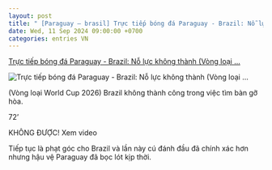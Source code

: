 ```yaml
---
layout: post
title: " [Paraguay – brasil] Trực tiếp bóng đá Paraguay - Brazil: Nỗ lực không thành (Vòng loại ..."
date: Wed, 11 Sep 2024 09:00:00 +0700
categories: entries VN
---
```

[Trực tiếp bóng đá Paraguay - Brazil: Nỗ lực không thành (Vòng loại ...](https://www.24h.com.vn/bong-da/truc-tiep-bong-da-paraguay-brazil-cham-tran-doi-thu-ua-thich-vong-loai-world-cup-c48a1601503.html)

![Trực tiếp bóng đá Paraguay - Brazil: Nỗ lực không thành (Vòng loại ...](https://cdn.24h.com.vn/upload/3-2024/images/2024-09-11/13-1200-1726016491-848-width1200height628-watermark.jpg)

(Vòng loại World Cup 2026) Brazil không thành công trong việc tìm bàn gỡ hòa.

72’

KHÔNG ĐƯỢC! Xem video

Tiếp tục là phạt góc cho Brazil và lần này cú đánh đầu đã chính xác hơn nhưng hậu vệ Paraguay đã bọc lót kịp thời.

